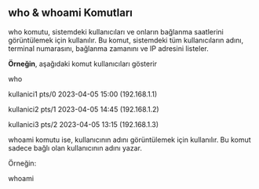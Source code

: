 ## who & whoami Komutları


who komutu, sistemdeki kullanıcıları ve onların bağlanma saatlerini görüntülemek için kullanılır. Bu komut, sistemdeki tüm kullanıcıların adını, terminal numarasını, bağlanma zamanını ve IP adresini listeler.

**Örneğin**, aşağıdaki komut kullanıcıları gösterir

who 

kullanici1 pts/0 2023-04-05 15:00 (192.168.1.1)

kullanici2 pts/1 2023-04-05 14:45 (192.168.1.2)

kullanici3 pts/2 2023-04-05 13:15 (192.168.1.3)

whoami komutu ise, kullanıcının adını görüntülemek için kullanılır. Bu komut sadece bağlı olan kullanıcının adını yazar.

Örneğin:

whoami